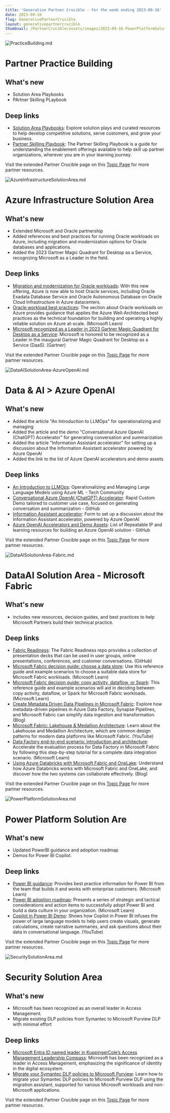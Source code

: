 ```yaml
---
title: 'Generative Partner Crucible - for the week ending 2023-09-16'
date: 2023-09-16
flag: GenerativePartnerCrucible
layout: generativepartnercrucible
thumbnail: /PartnerCrucible/assets/images/2023-09-16-PowerPlatformSolutionArea.md-image.png
---
```


![ PracticeBuilding.md ]( /PartnerCrucible/assets/images/2023-09-16-PracticeBuilding.md-image.png )

# Partner Practice Building

## What's new

- Solution Area Playbooks
- PArtner Skilling PLaybook

## Deep links

- [Solution Area Playbooks](https://partner.microsoft.com/explore/solution-areas): Explore solution plays and curated resources to help develop competitive solutions, serve customers, and grow your business.
- [Partner Skilling Playbook](https://assetsprod.microsoft.com/mpn/en-ca/partner-skilling-playbook.pdf): The Partner Skilling Playbook is a guide for understanding the enablement offerings available to help skill up partner organizations, wherever you are in your learning journey.

Visit the extended Partner Crucible page on this [Topic Page](https://lagimik.github.io/PartnerCrucible/PracticeBuilding) for more partner resources.


![ AzureInfrastructureSolutionArea.md ]( /PartnerCrucible/assets/images/2023-09-16-AzureInfrastructureSolutionArea.md-image.png )

# Azure Infrastructure Solution Area

## What's new

- Extended Microsoft and Oracle partnership
- Added references and best practices for running Oracle workloads on Azure, including migration and modernization options for Oracle databases and applications.
- Added the 2023 Gartner Magic Quadrant for Desktop as a Service, recognizing Microsoft as a Leader in the field.

## Deep links
-  [Migration and modernization for Oracle workloads](https://azure.microsoft.com/en-us/solutions/oracle/): With this new offering, Azure is now able to host Oracle services, including Oracle Exadata Database Service and Oracle Autonomous Database on Oracle Cloud Infrastructure in Azure datacenters.
- [Oracle workload best practices](https://learn.microsoft.com/en-ca/azure/well-architected/oracle-iaas/overview): The section about Oracle workloads on Azure provides guidance that applies the Azure Well-Architected best practices as the technical foundation for building and operating a highly reliable solution on Azure at-scale. (Microsoft Learn)
- [Microsoft recognized as a Leader in 2023 Gartner Magic Quadrant for Desktop as a Service](https://www.microsoft.com/en-us/microsoft-365/blog/2023/09/13/microsoft-recognized-as-a-leader-in-2023-gartner-magic-quadrant-for-desktop-as-a-service/): Microsoft is honored to be recognized as a Leader in the inaugural Gartner Magic Quadrant for Desktop as a Service (DaaS). (Gartner)

Visit the extended Partner Crucible page on this [Topic Page](https://lagimik.github.io/PartnerCrucible/AzureInfrastructureSolutionArea) for more partner resources.

![ DataAISolutionArea-AzureOpenAI.md ]( /PartnerCrucible/assets/images/2023-09-16-DataAISolutionArea-AzureOpenAI.md-image.png )

# Data & AI > Azure OpenAI

## What's new

- Added the article "An Introduction to LLMOps" for operationalizing and managing 
- Added the article and the demo "Conversational Azure OpenAI (ChatGPT) Accelerator" for generating conversation and summarization
- Added the article "Information Assistant accelerator" for setting up a discussion about the Information Assistant accelerator powered by Azure OpenAI
- Added the link to the list of Azure OpenAI accelerators and demo assets
 
## Deep links

- [An Introduction to LLMOps](https://techcommunity.microsoft.com/t5/ai-machine-learning-blog/an-introduction-to-llmops-operationalizing-and-managing-large/ba-p/3910996): Operationalizing and Managing Large Language Models using Azure ML - Tech Community
- [Conversational Azure OpenAI (ChatGPT) Accelerator](https://github.com/MSUSAzureAccelerators/Conversational-Azure-OpenAI-Accelerator): Rapid Custom Demo tailored to customer use case, focused on generating conversation and summarization - GitHub
- [Information Assistant accelerator](https://forms.microsoft.com/pages/responsepage.aspx?id=v4j5cvGGr0GRqy180BHbR6o4NZzd2WJFhMOsgKclOl9UOFVXWEMyVERTVkxZTU9SUk5PVTkyUzdDRiQlQCN0PWcu): Form to set up a discussion about the Information Assistant accelerator, powered by Azure OpenAI
- [Azure OpenAI Accelerators and Demo Assets](https://github.com/Azure/ai-solution-accelerators-list/blob/main/OpenAIDemos/README.md): List of Repeatable IP and learning resources for building an Azure OpenAI solution - GitHub

Visit the extended Partner Crucible page on this [Topic Page](https://lagimik.github.io/PartnerCrucible/DataAISolutionArea-AzureOpenAI) for more partner resources.

![ DataAISolutionArea-Fabric.md ]( /PartnerCrucible/assets/images/2023-09-16-DataAISolutionArea-Fabric.md-image.png )

# DataAI Solution Area - Microsoft Fabric

## What's new

- includes new resources, decision guides, and best practices to help Microsoft Partners build their technical practice.

## Deep links

- [Fabric Readiness](https://github.com/microsoft/Fabric-Readiness/): The Fabric Readiness repo provides a collection of presentation decks that can be used in user groups, online presentations, conferences, and customer conversations. (GitHub)
- [Microsoft Fabric decision guide: choose a data store](https://learn.microsoft.com/en-us/fabric/get-started/decision-guide-data-store): Use this reference guide and example scenarios to choose a suitable data store for Microsoft Fabric workloads. (Microsoft Learn)
- [Microsoft Fabric decision guide: copy activity, dataflow, or Spark](https://learn.microsoft.com/en-us/fabric/get-started/decision-guide-pipeline-dataflow-spark): This reference guide and example scenarios will aid in deciding between copy activity, dataflow, or Spark for Microsoft Fabric workloads. (Microsoft Learn)
- [Create Metadata Driven Data Pipelines in Microsoft Fabric](https://blog.fabric.microsoft.com/en-us/blog/create-metadata-driven-data-pipelines-in-microsoft-fabric?ft=All): Explore how metadata-driven pipelines in Azure Data Factory, Synapse Pipelines, and Microsoft Fabric can simplify data ingestion and transformation. (Blog)
- [Microsoft Fabric: Lakehouse & Medallion Architecture](https://www.youtube.com/watch?v=x_CvCwSbRZI&t=373s): Learn about the Lakehouse and Medallion Architecture, which are common design patterns for modern data platforms like Microsoft Fabric. (YouTube)
- [Data Factory end-to-end scenario: introduction and architecture](https://learn.microsoft.com/en-us/fabric/data-factory/tutorial-end-to-end-introduction): Accelerate the evaluation process for Data Factory in Microsoft Fabric by following this step-by-step tutorial for a complete data integration scenario. (Microsoft Learn)
- [Using Azure Databricks with Microsoft Fabric and OneLake](https://blog.fabric.microsoft.com/en-us/blog/using-azure-databricks-with-microsoft-fabric-and-onelake?ft=All): Understand how Azure Databricks works with Microsoft Fabric and OneLake, and discover how the two systems can collaborate effectively. (Blog)

Visit the extended Partner Crucible page on this [Topic Page](https://lagimik.github.io/PartnerCrucible/DataAISolutionArea) for more partner resources.

![ PowerPlatformSolutionArea.md ]( /PartnerCrucible/assets/images/2023-09-16-PowerPlatformSolutionArea.md-image.png )

# Power Platform Solution Are

## What's new

- Updated PowerBI guidance and adoption roadmap
- Demos for Power BI Copilot.
 
## Deep links
- [Power BI guidance](https://learn.microsoft.com/en-us/power-bi/guidance/): Provides best practice information for Power BI from the team that builds it and works with enterprise customers. (Microsoft Learn)
- [Power BI adoption roadmap](https://learn.microsoft.com/en-us/power-bi/guidance/powerbi-adoption-roadmap-overview): Presents a series of strategic and tactical considerations and action items to successfully adopt Power BI and build a data culture in your organization. (Microsoft Learn)
- [Copilot in Power BI Demo](https://www.youtube.com/watch?v=wr__6tM5U6I): Shows how Copilot in Power BI infuses the power of large language models to help users create visuals, generate calculations, create narrative summaries, and ask questions about their data in conversational language. (YouTube)

Visit the extended Partner Crucible page on this [Topic Page](https://lagimik.github.io/PartnerCrucible/PowerPlatformSolutionArea) for more partner resources.



![ SecuritySolutionArea.md ]( /PartnerCrucible/assets/images/2023-09-16-SecuritySolutionArea.md-image.png )

# Security Solution Area

## What's new

- Microsoft has been recognized as an overall leader in Access Management.
- Migrate existing DLP policies from Symantec to Microsoft Purview DLP with minimal effort

## Deep links

- [Microsoft Entra ID named leader in KuppingerCole’s Access Management Leadership Compass](https://techcommunity.microsoft.com/t5/microsoft-entra-azure-ad-blog/microsoft-entra-id-named-leader-in-kuppingercole-s-access/ba-p/3827394): Microsoft has been recognized as a leader in Access Management, emphasizing the significance of identity in the digital ecosystem.
- [Migrate your Symantec DLP policies to Microsoft Purview](https://techcommunity.microsoft.com/t5/security-compliance-and-identity/easily-migrate-your-symantec-dlp-policies-to-microsoft-purview/ba-p/3710764): Learn how to migrate your Symantec DLP policies to Microsoft Purview DLP using the migration assistant, supported for various Microsoft workloads and non-Microsoft applications.

Visit the extended Partner Crucible page on this [Topic Page](https://lagimik.github.io/PartnerCrucible/SecuritySolutionArea) for more partner resources.

